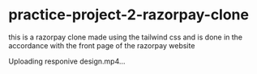 # practice-project-2-razorpay-clone
this is a razorpay clone made using the tailwind css and is done in the accordance with the front page of the razorpay website




Uploading responive design.mp4…

